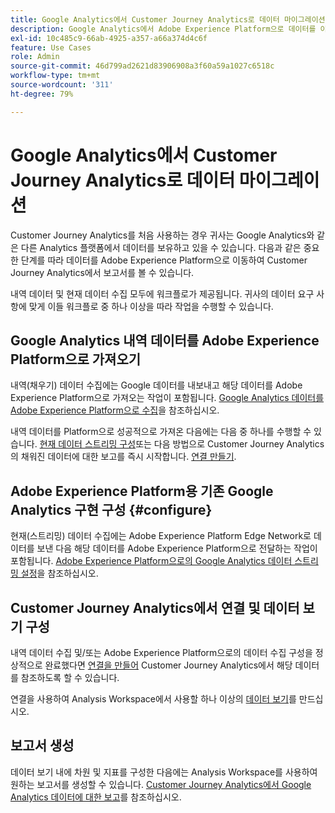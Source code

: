 ```yaml
---
title: Google Analytics에서 Customer Journey Analytics로 데이터 마이그레이션
description: Google Analytics에서 Adobe Experience Platform으로 데이터를 이동하는 방법과 Customer Journey Analytics에서 보고서를 보는 방법에 대한 중요한 워크플로에 대해 알아봅니다.
exl-id: 10c485c9-66ab-4925-a357-a66a374d4c6f
feature: Use Cases
role: Admin
source-git-commit: 46d799ad2621d83906908a3f60a59a1027c6518c
workflow-type: tm+mt
source-wordcount: '311'
ht-degree: 79%

---
```


# Google Analytics에서 Customer Journey Analytics로 데이터 마이그레이션

Customer Journey Analytics를 처음 사용하는 경우 귀사는 Google Analytics와 같은 다른 Analytics 플랫폼에서 데이터를 보유하고 있을 수 있습니다. 다음과 같은 중요한 단계를 따라 데이터를 Adobe Experience Platform으로 이동하여 Customer Journey Analytics에서 보고서를 볼 수 있습니다.

내역 데이터 및 현재 데이터 수집 모두에 워크플로가 제공됩니다. 귀사의 데이터 요구 사항에 맞게 이들 워크플로 중 하나 이상을 따라 작업을 수행할 수 있습니다.

## Google Analytics 내역 데이터를 Adobe Experience Platform으로 가져오기

내역(채우기) 데이터 수집에는 Google 데이터를 내보내고 해당 데이터를 Adobe Experience Platform으로 가져오는 작업이 포함됩니다. [Google Analytics 데이터를 Adobe Experience Platform으로 수집](backfill.md)을 참조하십시오.

내역 데이터를 Platform으로 성공적으로 가져온 다음에는 다음 중 하나를 수행할 수 있습니다. [현재 데이터 스트리밍 구성](streaming.md)또는 다음 방법으로 Customer Journey Analytics의 채워진 데이터에 대한 보고를 즉시 시작합니다. [연결 만들기](/help/connections/create-connection.md).

## Adobe Experience Platform용 기존 Google Analytics 구현 구성 {#configure}

현재(스트리밍) 데이터 수집에는 Adobe Experience Platform Edge Network로 데이터를 보낸 다음 해당 데이터를 Adobe Experience Platform으로 전달하는 작업이 포함됩니다. [Adobe Experience Platform으로의 Google Analytics 데이터 스트리밍 설정](streaming.md)을 참조하십시오.

## Customer Journey Analytics에서 연결 및 데이터 보기 구성

내역 데이터 수집 및/또는 Adobe Experience Platform으로의 데이터 수집 구성을 정상적으로 완료했다면 [연결을 만들어](/help/connections/create-connection.md) Customer Journey Analytics에서 해당 데이터를 참조하도록 할 수 있습니다.

연결을 사용하여 Analysis Workspace에서 사용할 하나 이상의 [데이터 보기](/help/data-views/create-dataview.md)를 만드십시오.

## 보고서 생성

데이터 보기 내에 차원 및 지표를 구성한 다음에는 Analysis Workspace를 사용하여 원하는 보고서를 생성할 수 있습니다. [Customer Journey Analytics에서 Google Analytics 데이터에 대한 보고](report.md)를 참조하십시오.
